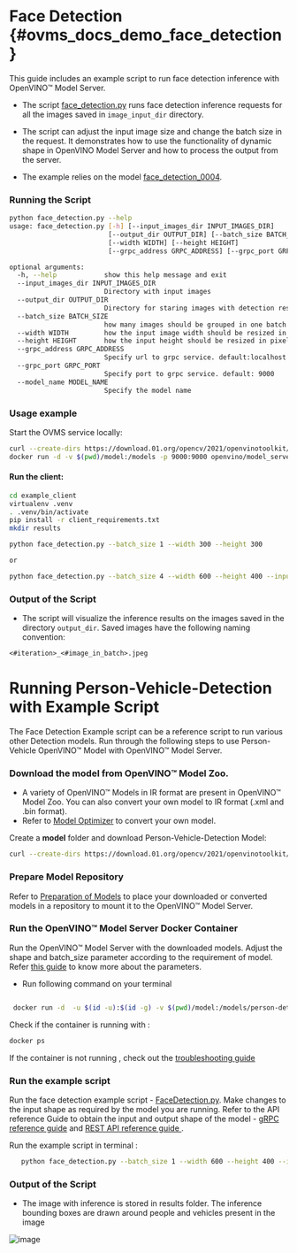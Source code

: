 # Face Detection {#ovms_docs_demo_face_detection}

This guide includes an example script to run face detection inference with OpenVINO&trade; Model Server.


- The script [face_detection.py](https://github.com/openvinotoolkit/model_server/blob/main/example_client/face_detection.py) runs face detection inference requests for all the images
saved in `image_input_dir` directory. 

- The script can adjust the input image size and change the batch size in the request. It demonstrates how to use
the functionality of dynamic shape in OpenVINO Model Server and how to process the output from the server.

- The example relies on the model [face_detection_0004](https://github.com/openvinotoolkit/open_model_zoo/blob/2021.4/models/intel/face-detection-retail-0004/README.md).

### Running the Script

```bash
python face_detection.py --help
usage: face_detection.py [-h] [--input_images_dir INPUT_IMAGES_DIR]
                         [--output_dir OUTPUT_DIR] [--batch_size BATCH_SIZE]
                         [--width WIDTH] [--height HEIGHT]
                         [--grpc_address GRPC_ADDRESS] [--grpc_port GRPC_PORT] [--model_name]

optional arguments:
  -h, --help            show this help message and exit
  --input_images_dir INPUT_IMAGES_DIR
                        Directory with input images
  --output_dir OUTPUT_DIR
                        Directory for staring images with detection results
  --batch_size BATCH_SIZE
                        how many images should be grouped in one batch
  --width WIDTH         how the input image width should be resized in pixels
  --height HEIGHT       how the input height should be resized in pixels
  --grpc_address GRPC_ADDRESS
                        Specify url to grpc service. default:localhost
  --grpc_port GRPC_PORT
                        Specify port to grpc service. default: 9000
  --model_name MODEL_NAME
                        Specify the model name 
```

### Usage example

Start the OVMS service locally:

```bash
curl --create-dirs https://download.01.org/opencv/2021/openvinotoolkit/2021.1/open_model_zoo/models_bin/1/face-detection-retail-0004/FP32/face-detection-retail-0004.xml https://download.01.org/opencv/2021/openvinotoolkit/2021.1/open_model_zoo/models_bin/1/face-detection-retail-0004/FP32/face-detection-retail-0004.bin -o model/1/face-detection-retail-0004.xml -o model/1/face-detection-retail-0004.bin
docker run -d -v $(pwd)/model:/models -p 9000:9000 openvino/model_server:latest  --model_path /models --model_name face-detection --port 9000  --shape auto
```

#### Run the client:
```bash
cd example_client
virtualenv .venv
. .venv/bin/activate
pip install -r client_requirements.txt
mkdir results

python face_detection.py --batch_size 1 --width 300 --height 300

or

python face_detection.py --batch_size 4 --width 600 --height 400 --input_images_dir images/people --output_dir results
```

### Output of the Script

- The script will visualize the inference results on the images saved in the directory `output_dir`. Saved images have the following naming convention:

`<#iteration>_<#image_in_batch>.jpeg`

# Running Person-Vehicle-Detection with Example Script<a name="persondetection"></a>

The Face Detection Example script can be a reference script to run various other Detection models. Run through the following steps to use Person-Vehicle OpenVINO&trade; Model with OpenVINO&trade; Model Server.


### Download the model from OpenVINO&trade; Model Zoo.

- A variety of OpenVINO&trade; Models in IR format are present in OpenVINO&trade; Model Zoo. You can also convert your own model to IR format (.xml and .bin format). 
- Refer to [Model Optimizer](https://software.intel.com/en-us/articles/OpenVINO-ModelOptimizer)  to convert your own model.

Create a **model** folder and download Person-Vehicle-Detection Model:


```bash
curl --create-dirs https://download.01.org/opencv/2021/openvinotoolkit/2021.1/open_model_zoo/models_bin/1/person-vehicle-bike-detection-crossroad-0078/FP32/person-vehicle-bike-detection-crossroad-0078.bin https://download.01.org/opencv/2021/openvinotoolkit/2021.1/open_model_zoo/models_bin/1/person-vehicle-bike-detection-crossroad-0078/FP32/person-vehicle-bike-detection-crossroad-0078.xml -o model/1/person-vehicle-bike-detection-crossroad-0078.bin -o model/1/person-vehicle-bike-detection-crossroad-0078.xml
```

### Prepare Model Repository

Refer to [Preparation of Models](./models_repository.md) to place your downloaded or converted models in a repository to mount it to the OpenVINO&trade; Model Server.

### Run the OpenVINO&trade; Model Server Docker Container

Run the OpenVINO&trade; Model Server with the downloaded models. Adjust the shape and batch_size parameter according to the requirement of model. Refer [this guide](shape_batch_size_and_layout.md) to know more about the parameters.

- Run following command on your terminal

```bash

 docker run -d  -u $(id -u):$(id -g) -v $(pwd)/model:/models/person-detection -p 9000:9000 openvino/model_server:latest --model_path /models/person-detection --model_name person-detection --port 9000  --shape auto

```


Check if the container is running with :

```bash
docker ps
```
If the container is not running , check out the [troubleshooting guide](troubleshooting.md)


### Run the example script

Run the face detection example script - [FaceDetection.py](https://github.com/openvinotoolkit/model_server/blob/main/example_client/face_detection.py). Make changes to the input shape as required by the model you are running. Refer to the API reference Guide to obtain the input and output shape of the model - [gRPC reference guide](./model_server_grpc_api.md) and [REST API reference guide ](./model_server_rest_api.md).

Run the example script in terminal :

```bash 
   python face_detection.py --batch_size 1 --width 600 --height 400 --input_images_dir images --output_dir results --model_name person-detection

```

### Output of the Script

- The image with inference is stored in results folder. The inference bounding boxes are drawn around people and vehicles present in the image 

![image](person-detection_3_0.jpg)
